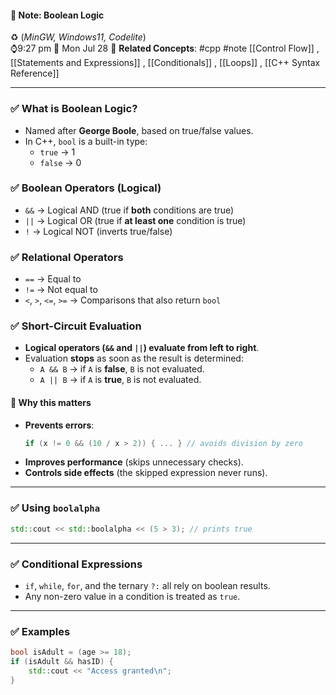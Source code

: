 #### 📝 Note: Boolean Logic 
 ♻️ (*MinGW, Windows11, Codelite*)   
 ⌚9:27 pm  📆 Mon Jul 28
 🔗 **Related Concepts**: #cpp #note [[Control Flow]] , [[Statements and Expressions]] , [[Conditionals]] , [[Loops]] , [[C++ Syntax Reference]]
___
### ✅ What is Boolean Logic?
- Named after **George Boole**, based on true/false values.
- In C++, `bool` is a built-in type:  
  - `true` → 1  
  - `false` → 0  
### ✅ Boolean Operators (Logical)
- `&&` → Logical AND (true if **both** conditions are true)  
- `||` → Logical OR (true if **at least one** condition is true)  
- `!`  → Logical NOT (inverts true/false)  
### ✅ Relational Operators
- `==` → Equal to  
- `!=` → Not equal to  
- `<`, `>`, `<=`, `>=` → Comparisons that also return `bool`

### ✅ Short-Circuit Evaluation
- **Logical operators (`&&` and `||`) evaluate from left to right**.  
- Evaluation **stops** as soon as the result is determined:
  - `A && B` → if `A` is **false**, `B` is not evaluated.  
  - `A || B` → if `A` is **true**, `B` is not evaluated.  

#### 🔹 **Why this matters**
- **Prevents errors**:
  ```cpp
  if (x != 0 && (10 / x > 2)) { ... } // avoids division by zero
  ```
- **Improves performance** (skips unnecessary checks).  
- **Controls side effects** (the skipped expression never runs).

---

### ✅ Using `boolalpha`
```cpp
std::cout << std::boolalpha << (5 > 3); // prints true
```

---

### ✅ Conditional Expressions
- `if`, `while`, `for`, and the ternary `?:` all rely on boolean results.  
- Any non-zero value in a condition is treated as `true`.

---

### ✅ Examples
```cpp
bool isAdult = (age >= 18);
if (isAdult && hasID) {
    std::cout << "Access granted\n";
}